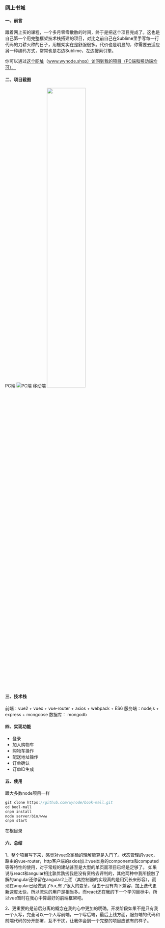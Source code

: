 ### 网上书城
#### 一、前言
跟着网上买的课程，一个多月零零散散的时间，终于是把这个项目完成了。这也是自己第一个用完整框架技术栈搭建的项目，对比之前自己在Sublime里手写每一行代码的刀耕火种的日子，用框架实在是舒服很多。代价也是明显的，你需要去适应另一种编码方式，常常也是右边Sublime，左边搜索引擎。


你可以通过[这个网址](www.wynode.shop)（www.wynode.shop）访问到我的项目（PC端和移动端均可）。
#### 二、项目截图
PC端
![PC端](http://ol1l09l0b.bkt.clouddn.com/mall.gif)
移动端
<img src="http://ol1l09l0b.bkt.clouddn.com/mall2.png" width="50%" height="50%">
#### 三、技术栈
前端：vue2 + vuex + vue-router + axios + webpack + ES6
服务端：nodejs + express + mongoose
数据库： mongodb
#### 四、实现功能
- 登录
- 加入购物车
- 购物车操作
- 配送地址操作
- 订单确认
- 订单ID生成
#### 五、使用
跟大多数node项目一样
``` javascript
git clone https://github.com/wynode/book-mall.git
cd bool-mall
cnpm install
node server/bin/www
cnpm start
```
在根目录
#### 六、总结
1、整个项目写下来，感觉对vue全家桶的理解能算是入门了。状态管理的vuex，路由的vue-router，http客户端的axios加上vue本身的components和computed等等特性的使用，对于常规的建站甚至是大型的单页面项目已经是足够了。
如果说与react和angular相比孰优孰劣我是没有资格去评判的，其他两种中我所接触了解的angular还停留在angular2上面（其控制器的实现真的是用冗长来形容），而现在angular已经做到了5.x,有了很大的变革，但由于没有向下兼容，加上迭代更新速度太快，所以流失的用户是相当多。而react还在我的下一个学习目标中，所以vue暂时在我心中算最好的前端框架吧。

2、更重要的是前后分离的概念在我的心中更加的明确。开发阶段如果不是只有我一个人写，完全可以一个人写前端，一个写后端，最后上线方面，服务端的代码和前端代码的分开部署，互不干扰，让我体会到一个完整的项目应该有的样子。




